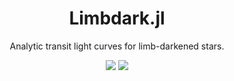 <h1 align="center">
  Limbdark.jl
</h1>
<p align="center">
  Analytic transit light curves for limb-darkened stars.
</p>
<p align="center">
  <a href="https://travis-ci.org/rodluger/Limbdark.jl/"><img src="https://travis-ci.org/rodluger/Limbdark.jl.svg?branch=master"/></a>
  <a href="https://docs.google.com/viewer?url=https://github.com/rodluger/Limbdark.jl/raw/master-pdf/tex/limbdark.pdf"><img src="https://img.shields.io/badge/read-the_paper-brightgreen.svg?style=flat"/></a>
</p>
